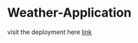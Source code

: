 # **Weather-Application**
visit the deployment here [link](https://03-prathamesh.github.io/Weather_Application/)
